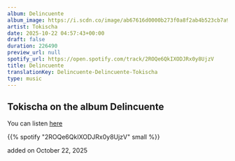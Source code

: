 ```yaml
---
album: Delincuente
album_image: https://i.scdn.co/image/ab67616d0000b273f0a8f2ab4b523cb7a92dc3ff
artist: Tokischa
date: 2025-10-22 04:57:43+00:00
draft: false
duration: 226490
preview_url: null
spotify_url: https://open.spotify.com/track/2ROQe6QkIXODJRx0y8UjzV
title: Delincuente
translationKey: Delincuente-Delincuente-Tokischa
type: music
---
```



## Tokischa on the album Delincuente

You can listen [here](https://open.spotify.com/track/2ROQe6QkIXODJRx0y8UjzV)

{{% spotify "2ROQe6QkIXODJRx0y8UjzV" small %}}

added on October 22, 2025